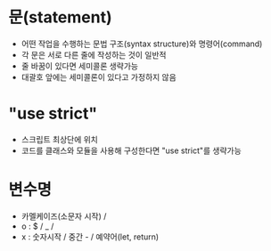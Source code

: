 # 문(statement)
- 어떤 작업을 수행하는 문법 구조(syntax  structure)와 명령어(command)
-  각 문은 서로 다른 줄에 작성하는 것이 일반적
-  줄 바꿈이 있다면 세미콜론 생략가능
-  대괄호 앞에는 세미콜론이 있다고 가정하지 않음

# "use strict" 
- 스크립트 최상단에 위치
- 코드를 클래스와 모듈을 사용해 구성한다면 "use strict"를 생략가능

# 변수명
- 카멜케이즈(소문자 시작) / 
- o : $ / _ /
- x : 숫자시작 / 중간 - / 예약어(let, return)

